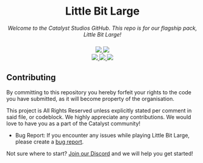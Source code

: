 <h1 align="center">Little Bit Large</h1> 

<p align="center">
  <i>Welcome to the Catalyst Studios GitHub. This repo is for our flagship pack, Little Bit Large!</i>
</p>

<h3 align="center">
  <a href="https://github.com/Catalyst-Studios/catalystguides/pulls">
    <img src="https://img.shields.io/github/issues-pr/Catalyst-Studios/Little-Bit-Large.svg">
  </a>
  <a href="https://github.com/Catalyst-Studios/catalystguides/issues">
    <img src="https://img.shields.io/github/issues/Catalyst-Studios/Little-Bit-Large.svg">
  </a>
</br>
  <a href="https://legacy.curseforge.com/minecraft/modpacks/little-bit-large">
    <img src="https://cf.way2muchnoise.eu/author/CatalystStudios.svg">
  </a>
  <a href="https://discord.gg/YCHPXeW9GZ">
    <img src="https://img.shields.io/discord/1131757660253995029?label=Discord&color=5865F2">
  </a>
  <a href="https://twitter.com/CatalystModpack">
    <img src="https://img.shields.io/twitter/follow/CatalystModpack?style=social">
  </a>
</h3>

## Contributing

By committing to this repository you hereby forfeit your rights to the code you have submitted, as it will become property of the organisation. 

This project is All Rights Reserved unless explicitly stated per comment in said file, or codeblock. We highly appreciate any contributions. We would love to have you as a part of the Catalyst community!

- Bug Report: If you encounter any issues while playing Little Bit Large, please create a [bug report](https://github.com/Catalyst-Studios/Little-Bit-Large/issues/new).

Not sure where to start? [Join our Discord](https://discord.gg/YCHPXeW9GZ) and we will help you get started!
